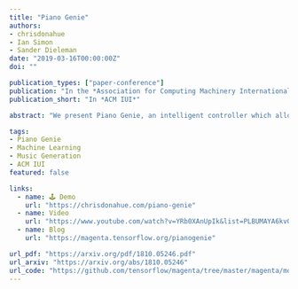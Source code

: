 ```yaml
---
title: "Piano Genie"
authors:
- chrisdonahue
- Ian Simon
- Sander Dieleman
date: "2019-03-16T00:00:00Z"
doi: ""

publication_types: ["paper-conference"]
publication: "In the *Association for Computing Machinery International Conference on Intelligent User Interfaces*"
publication_short: "In *ACM IUI*"

abstract: "We present Piano Genie, an intelligent controller which allows non-musicians to improvise on the piano. With Piano Genie, a user performs on a simple interface with eight buttons, and their performance is decoded into the space of plausible piano music in real time. To learn a suitable mapping procedure for this problem, we train recurrent neural network autoencoders with discrete bottlenecks: an encoder learns an appropriate sequence of buttons corresponding to a piano piece, and a decoder learns to map this sequence back to the original piece. During performance, we substitute a user's input for the encoder output, and play the decoder's prediction each time the user presses a button. To improve the intuitiveness of Piano Genie's performance behavior, we impose musically meaningful constraints over the encoder's outputs."

tags:
- Piano Genie
- Machine Learning
- Music Generation
- ACM IUI
featured: false

links:
  - name: 🕹️ Demo
    url: "https://chrisdonahue.com/piano-genie"
  - name: Video
    url: "https://www.youtube.com/watch?v=YRb0XAnUpIk&list=PLBUMAYA6kvGVOmhAwLRP4i_L15D7AoWDJ"
  - name: Blog
    url: "https://magenta.tensorflow.org/pianogenie"

url_pdf: "https://arxiv.org/pdf/1810.05246.pdf"
url_arxiv: "https://arxiv.org/abs/1810.05246"
url_code: "https://github.com/tensorflow/magenta/tree/master/magenta/models/piano_genie"
---
```

